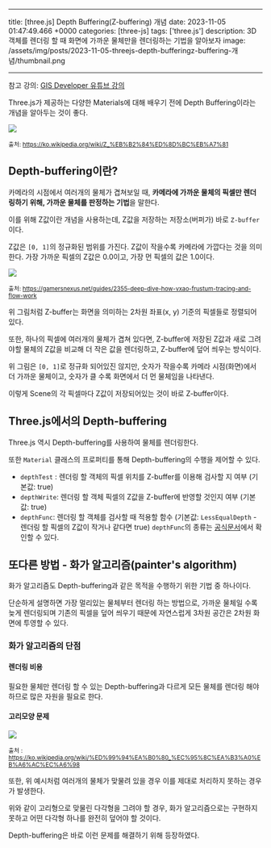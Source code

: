 

---
title: [three.js] Depth Buffering(Z-buffering) 개념
date: 2023-11-05 01:47:49.466 +0000
categories: [three-js]
tags: ['three.js']
description: 3D 객체를 렌더링 할 때 화면에 가까운 물체만을 렌더링하는 기법을 알아보자
image: /assets/img/posts/2023-11-05-threejs-depth-bufferingz-buffering-개념/thumbnail.png

---

참고 강의: [GIS Developer 유튜브 강의](https://youtu.be/TF1Bs6-vIAw?si=GIWL-h5nEKVa1Y48)



Three.js가 제공하는 다양한 Materials에 대해 배우기 전에 Depth Buffering이라는 개념을 알아두는 것이 좋다.

![](/assets/img/posts/2023-11-05-threejs-depth-bufferingz-buffering-개념/img0.png)

<small>출처: https://ko.wikipedia.org/wiki/Z_%EB%B2%84%ED%8D%BC%EB%A7%81</small>

## Depth-buffering이란?

카메라의 시점에서 여러개의 물체가 겹쳐보일 때, **카메라에 가까운 물체의 픽셀만 렌더링하기 위해, 가까운 물체를 판정하는 기법**을 말한다.

이를 위해 Z값이란 개념을 사용하는데, Z값을 저장하는 저장소(버퍼가) 바로 `Z-buffer`이다. 

Z값은 `[0, 1]`의 정규화된 범위를 가진다.
Z값이 작을수록 카메라에 가깝다는 것을 의미한다. 
가장 가까운 픽셀의 Z값은 0.0이고, 가장 먼 픽셀의 값은 1.0이다.

![](/assets/img/posts/2023-11-05-threejs-depth-bufferingz-buffering-개념/img1.png)

<small>출처: https://gamersnexus.net/guides/2355-deep-dive-how-vxao-frustum-tracing-and-flow-work</small>

위 그림처럼 Z-buffer는 화면을 의미하는 2차원 좌표(x, y) 기준의 픽셀들로 정렬되어 있다.

또한, 하나의 픽셀에 여러개의 물체가 겹쳐 있다면, Z-buffer에 저장된 Z값과 새로 그려야할 물체의 Z값을 비교해 더 작은 값을 렌더링하고, Z-buffer에 덮어 씌우는 방식이다.

위 그림은 `[0, 1]`로 정규화 되어있진 않지만, 숫자가 작을수록 카메라 시점(화면)에서 더 가까운 물체이고, 숫자가 클 수록 화면에서 더 먼 물체임을 나타낸다.

이렇게 Scene의 각 픽셀마다 Z값이 저장되어있는 것이 바로 Z-buffer이다.

## Three.js에서의 Depth-buffering

Three.js 역시 Depth-buffering를 사용하여 물체를 렌더링한다.

또한 `Material` 클래스의 프로퍼티를 통해 Depth-buffering의 수행을 제어할 수 있다.

- `depthTest` : 렌더링 할 객체의 픽셀 위치를 Z-buffer를 이용해 검사할 지 여부 (기본값: true)
- `depthWrite`: 렌더링 할 객체 픽셀의 Z값을 Z-buffer에 반영할 것인지 여부 (기본값: true)
- `depthFunc`: 렌더링 할 객체를 검사할 때 적용할 함수 
(기본값: `LessEqualDepth` - 렌더링 할 픽셀의 Z값이 작거나 같다면 true)
`depthFunc`의 종류는 [공식문서](https://threejs.org/docs/index.html#api/en/constants/Materials)에서 확인할 수 있다.

## 또다른 방법 - 화가 알고리즘(painter's algorithm)

화가 알고리즘도 Depth-buffering과 같은 목적을 수행하기 위한 기법 중 하나이다.

단순하게 설명하면 가장 멀리있는 물체부터 렌더링 하는 방법으로, 가까운 물체일 수록 늦게 렌더링되며 기존의 픽셀을 덮어 씌우기 때문에 자연스럽게 3차원 공간은 2차원 화면에 투영할 수 있다.

### 화가 알고리즘의 단점

#### 렌더링 비용
필요한 물체만 렌더링 할 수 있는 Depth-buffering과 다르게 모든 물체를 렌더링 해야하므로 많은 자원을 필요로 한다.

#### 고리모양 문제
![](/assets/img/posts/2023-11-05-threejs-depth-bufferingz-buffering-개념/img2.png)

<small>출처 : https://ko.wikipedia.org/wiki/%ED%99%94%EA%B0%80_%EC%95%8C%EA%B3%A0%EB%A6%AC%EC%A6%98</small>

또한, 위 예시처럼 여러개의 물체가 맞물려 있을 경우 이를 제대로 처리하지 못하는 경우가 발생한다.

위와 같이 고리형으로 맞물린 다각형을 그려야 할 경우, 화가 알고리즘으로는 구현하지 못하고 어떤 다각형 하나를 완전히 덮어야 할 것이다.

Depth-buffering은 바로 이런 문제를 해결하기 위해 등장하였다.


        